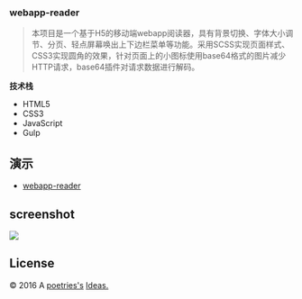 ### webapp-reader

> 本项目是一个基于H5的移动端webapp阅读器，具有背景切换、字体大小调节、分页、轻点屏幕唤出上下边栏菜单等功能。采用SCSS实现页面样式、CSS3实现圆角的效果，针对页面上的小图标使用base64格式的图片减少HTTP请求，base64插件对请求数据进行解码。

**技术栈**

- HTML5
- CSS3
- JavaScript
- Gulp



演示
---

- [webapp-reader](http://blog.poetries.top/webapp-reader)

screenshot
---

![](http://resume.poetries.top/img/webapp-reader.png)

License
---

© 2016 A [poetries's](http://blog.poetries.top) [Ideas.](https://github.com/poetries/ideas)
